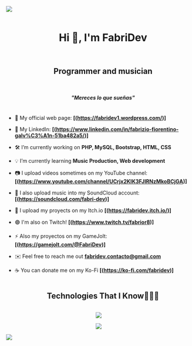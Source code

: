 
<!--horizontal divider(gradiant)-->
<img src="https://user-images.githubusercontent.com/73097560/115834477-dbab4500-a447-11eb-908a-139a6edaec5c.gif">

<!--h1 without bottom border-->
<div id="user-content-toc">
  <ul align="center">
    <summary><h1 style="display: inline-block">Hi 👋, I'm FabriDev</h1></summary>
  </ul>
</div>

<!--h2 without bottom border-->
<div id="user-content-toc">
  <ul align="center">
    <summary><h2 style="display: inline-block">Programmer and musician</h2></summary>
  </ul>
</div>

<!--h2 without bottom border-->
<div id="user-content-toc">
  <ul align="center">
    <summary><h5 style="display: inline-block">"Mereces lo que sueñas"</h5></summary>
  </ul>
</div>

<!--Intro start-->
- 🔗 My official web page: **[(https://fabridev1.wordpress.com/)]**

- 🔵 My LinkedIn: **[(https://www.linkedin.com/in/fabrizio-fiorentino-galv%C3%A1n-51ba482a5/)]**

- 🛠️ I’m currently working on **PHP, MySQL, Bootstrap, HTML, CSS**

- 💡 I’m currently learning **Music Production, Web development**

- 📷 I upload videos sometimes on my YouTube channel: **[(https://www.youtube.com/channel/UCrjx2KlK3FJIRNzMkoBCjGA)]**

- 🎵 I also upload music into my SoundCloud account: **[(https://soundcloud.com/fabri-dev)]**

- 🏪 I upload my proyects on my Itch.io **[(https://fabridev.itch.io/)]**

- 🟣 I'm also on Twitch! **[(https://www.twitch.tv/fabrior8)]**

- ⚡ Also my proyectos on my GameJolt: **[(https://gamejolt.com/@FabriDev)]**

- ✉️ Feel free to reach me out **fabridev.contacto@gmail.com**

- ☕ You can donate me on my Ko-Fi **[(https://ko-fi.com/fabridev)]**
<!--Intro end-->

<!--h1 without bottom border-->
<div id="user-content-toc">
  <ul align="center">
    <summary><h2 style="display: inline-block">Technologies That I Know👨🏻‍💻</h2></summary>
  </ul>
</div>
<!--tech stack icons-->
<p align="center">
  <a href="https://skillicons.dev">
    <img src="https://skillicons.dev/icons?i=git,github,ableton,androidstudio,arduino,atom,blender,bootstrap,cs,cpp,css,debian,discord,bots,django,dotnet,flask,gamemakerstudio,godot,html,java,js,kotlin,linux,mysql,nodejs,notion,php,ps,powershell,py,robloxstudio,stackoverflow,sketchup,ubuntu,unity,unreal,visualstudio,vscode,windows,wordpress,sqlite&perline=14" />
  </a>
</p>

  
</p>


<!--profile visit count-->
<div align="center">
  
[![](https://visitcount.itsvg.in/api?id=1010nishant&icon=3&color=6)](https://visitcount.itsvg.in)
  
</div>

<!--horizontal divider(gradiant)-->
<img src="https://user-images.githubusercontent.com/73097560/115834477-dbab4500-a447-11eb-908a-139a6edaec5c.gif">
